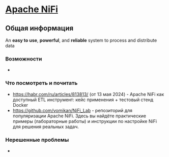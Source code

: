 # [Apache NiFi](https://nifi.apache.org/)
## Общая информация
An **easy to use**, **powerful**, and **reliable** system to process and distribute data
### Возможности
* 
### Что посмотреть и почитать
* https://habr.com/ru/articles/813813/ (от 13 мая 2024) - Apache NiFi как доступный ETL инструмент: кейс применения + тестовый стенд Docker
* https://github.com/vomikan/NiFi_Lab - репозиторий для популяризации Apache NiFi. Здесь вы найдёте практические примеры (лабораторные работы) и инструкции по настройке NiFi для решения реальных задач.
### Нерешенные проблемы
* 